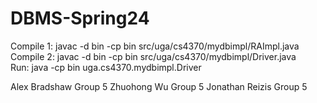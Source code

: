 # DBMS-Spring24

Compile 1: javac -d bin -cp bin src/uga/cs4370/mydbimpl/RAImpl.java<br> 
Compile 2: javac -d bin -cp bin src/uga/cs4370/mydbimpl/Driver.java<br>
Run: java -cp bin uga.cs4370.mydbimpl.Driver<br>

Alex Bradshaw Group 5
Zhuohong Wu Group 5
Jonathan Reizis Group 5
